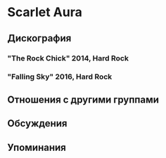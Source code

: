 # Scarlet Aura



## Дискография

### "The Rock Chick" 2014, Hard Rock



### "Falling Sky" 2016, Hard Rock




## Отношения с другими группами


## Обсуждения


## Упоминания

